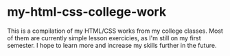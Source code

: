 # my-html-css-college-work
This is a compilation of my HTML/CSS works from my college classes. Most of them are currently simple lesson exercicies, as I'm still on my first semester. I hope to learn more and increase my skills further in the future.